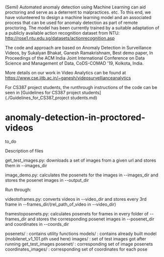 (Semi) Automated anomaly detection using Machine Learning can aid proctoring and serve as a deterrent to malpractices. etc.  To this end, we have volunteered to design a machine learning model and an associated process that can be used for anomaly detection as part of remote proctoring. The model has been currently trained by a suitable adaptation of a publicly available action recognition dataset from NTU:  http://rose1.ntu.edu.sg/datasets/actionrecognition.asp 

The code and approach are based on Anomaly Detection in Surveillance Videos, by Sukalyan Bhakat, Ganesh Ramakrishnam,  Best demo paper, In Proceedings of the ACM India Joint International Conference on Data Science and Management of Data, CoDS-COMAD '19, Kolkota, India. 

More details on our work in Video Analytics can be found at https://www.cse.iitb.ac.in/~ganesh/videosurvellianceanalytics

For CS387 project students, the runthrough instructions of the code can be seen in [Guidelines for CS387 project students](./Guidelines_for_CS387_project students.md)


# anomaly-detection-in-proctored-videos
to_do

Description of files

get_test_images.py: downloads a set of images from a given url and stores them in --images_dir

image_demo.py: calculates the posenets for the images in --images_dir and stores the posenet images in --output_dir

Run through:

videotoframes.py: converts videos in --video_dir and stores every 3rd frame in --frames_dir/(rel_path_of_video in --video_dir)

framestoposenets.py: calculates posenets for frames in every folder of --frames_dir and stores the corresponding posenet images in --posenet_dir and coordinates in --coords_dir

posenets/ : contains utility functions
models/ : contains already built model (mobilenet_v1_101.pth used here)
images/ : set of test images got after running get_test_images
posenet/ : corresponding set of image posenets
coordinates_images/ : corresponding set of coordinates for each pose

